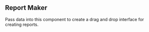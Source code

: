 ## Report Maker
Pass data into this component to create a drag and drop interface for creating reports.